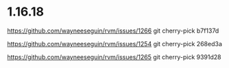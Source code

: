 # 1.16.18

https://github.com/wayneeseguin/rvm/issues/1266
git cherry-pick b7f137d

https://github.com/wayneeseguin/rvm/issues/1254
git cherry-pick 268ed3a

https://github.com/wayneeseguin/rvm/issues/1265
git cherry-pick 9391d28
